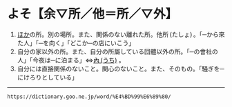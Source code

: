 # よそ【余▽所／他＝所／▽外】

1.  [ほか](ほか（他／外）)の所。別の場所。また、関係のない離れた所。他所 (たしょ) 。「─から來た人」「─を向く」「どこか─の店にいこう」
2.  自分の家以外の所。また、自分の所屬している団體以外の所。「─の會社の人」「今夜は─に泊まる」⇔[內 (うち)](https://dictionary.goo.ne.jp/word/%E5%86%85_%28%E3%81%86%E3%81%A1%29/#jn-19186) 。
3.  自分には直接関係のないこと。関心のないこと。また、そのもの。「騒ぎを─にけろりとしている」

---
`https://dictionary.goo.ne.jp/word/%E4%BD%99%E6%89%80/`